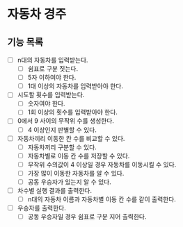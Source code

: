 # 자동차 경주

## 기능 목록

- [ ] n대의 자동차를 입력받는다.
   - [ ] 쉼표로 구분 짓는다.
   - [ ] 5자 이하여야 한다.
   - [ ] 1대 이상의 자동차를 입력받아야 한다.
- [ ] 시도할 횟수를 입력받는다.
   - [ ] 숫자여야 한다.
   - [ ] 1회 이상의 횟수를 입력받아야 한다.
- [ ] 0에서 9 사이의 무작위 수를 생성한다.
   - [ ] 4 이상인지 판별할 수 있다.
- [ ] 자동차끼리 이동한 칸 수를 비교할 수 있다.
   - [ ] 자동차끼리 구분할 수 있다.
   - [ ] 자동차별로 이동 칸 수를 저장할 수 있다.
   - [ ] 무작위 수의값이 4 이상일 경우 자동차를 이동시킬 수 있다.
   - [ ] 가장 많이 이동한 자동차를 알 수 있다.
   - [ ] 공동 우승자가 있는지 알 수 있다.
- [ ] 차수별 실행 결과를 출력한다.
   - [ ] n대의 자동차 이름과 자동차별 이동 칸 수를 같이 출력한다.
- [ ] 우승자를 출력한다.
   - [ ] 공동 우승자일 경우 쉼표로 구분 지어 출력한다.